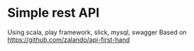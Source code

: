 # Simple rest API
Using scala, play framework, slick, mysql, swagger
Based on https://github.com/zalando/api-first-hand
